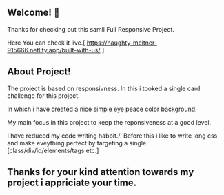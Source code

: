 ## Welcome! 👋

Thanks for checking out this samll Full Responsive Project.

Here You can check it live.[ https://naughty-meitner-915666.netlify.app/built-with-us/ ]


## About Project!

The project is based on responsivness. In this i tooked a single card challenge for this project.

In which i have created a nice simple eye peace color background.

My main focus in this project to keep the reponsiveness at a good level.

I have reduced my code writing habbit./. Before this i like to write long css and make eveything perfect by targeting a single [class/div/id/elements/tags etc.]

## Thanks for your kind attention towards my project i appriciate your time.



